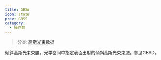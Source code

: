 ```yaml
---
title: GBSW
icon: state
prev: GBSS
category:
  - 操作数
---
```


> 分类: [高斯光束数据](/hb/operands/135/893/  "Zemax 操作数 高斯光束数据")

倾斜高斯光束束腰。光学空间中指定表面出射的倾斜高斯光束束腰。参见GBSD。